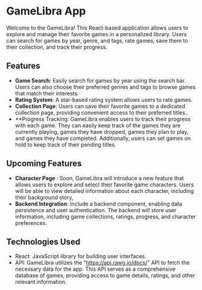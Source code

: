# GameLibra App

Welcome to the GameLibra! This React-based application allows users to explore and manage their favorite games in a personalized library. Users can search for games by year, genre, and tags, rate games, save them to their collection, and track their progress. 

## Features

- **Game Search**: Easily search for games by year using the search bar. Users can also choose their preferred genres and tags to browse games that match their interests.
- **Rating System**: A star-based rating system allows users to rate games.
- **Collection Page**:  Users can save their favorite games to a dedicated collection page, providing convenient access to their preferred titles..
- **Progress Tracking: GameLibra enables users to track their progress with each game. They can easily keep track of the games they are currently playing, games they have dropped, games they plan to play, and games they have completed. Additionally, users can set games on hold to keep track of their pending titles.



 ## Upcoming Features

- **Character Page** : Soon, GameLibra will introduce a new feature that allows users to explore and select their favorite game characters. Users will be able to view detailed information about each character, including their background story, 
- **Backend Integration**:  Include a backend component, enabling data persistence and user authentication. The backend will store user information, including game collections, ratings, progress, and character preferences. 

 ## Technologies Used

- React: JavaScript library for building user interfaces.
- API: GameLibra utilizes the "https://api.rawg.io/docs/" API to fetch the necessary data for the app. This API serves as a comprehensive database of games, providing access to game details, ratings, and other relevant information. 

